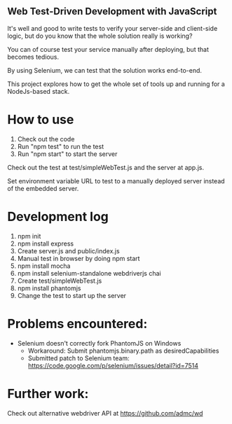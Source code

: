 Web Test-Driven Development with JavaScript
-------------------------------------------

It's well and good to write tests to verify your server-side
and client-side logic, but do you know that the whole
solution really is working?

You can of course test your service manually after
deploying, but that becomes tedious.

By using Selenium, we can test that the solution works
end-to-end.

This project explores how to get the whole set of tools
up and running for a NodeJs-based stack.

How to use
==========
1. Check out the code
2. Run "npm test" to run the test
3. Run "npm start" to start the server

Check out the test at test/simpleWebTest.js and the server
at app.js.

Set environment variable URL to test to a manually deployed server
instead of the embedded server.


Development log
===============

1. npm init
2. npm install express
3. Create server.js and public/index.js
4. Manual test in browser by doing npm start
5. npm install mocha
6. npm install selenium-standalone webdriverjs chai
7. Create test/simpleWebTest.js
8. npm install phantomjs
9. Change the test to start up the server


Problems encountered:
=====================

* Selenium doesn't correctly fork PhantomJS on Windows
  * Workaround: Submit phantomjs.binary.path as desiredCapabilities
  * Submitted patch to Selenium team: https://code.google.com/p/selenium/issues/detail?id=7514

Further work:
=============

Check out alternative webdriver API at https://github.com/admc/wd
